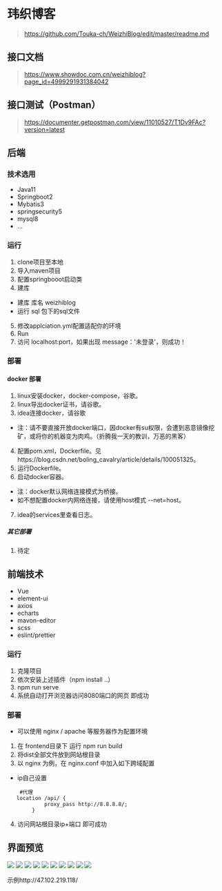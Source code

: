 # 玮织博客
> https://github.com/Touka-ch/WeizhiBlog/edit/master/readme.md
## 接口文档
> https://www.showdoc.com.cn/weizhiblog?page_id=4999291931384042
## 接口测试（Postman）
> https://documenter.getpostman.com/view/11010527/T1Dv9FAc?version=latest

## 后端
### 技术选用
* Java11
* Springboot2
* Mybatis3
* springsecurity5
* mysql8
* ...
### 运行
1. clone项目至本地
2. 导入maven项目
3. 配置springbooot启动类
4. 建库
  * 建库 库名 weizhiblog
  * 运行 sql 包下的sql文件
5. 修改applciation.yml配置适配你的环境
6. Run
7. 访问 localhost:port，如果出现 message：'未登录'，则成功！
### 部署
#### docker 部署
1. linux安装docker，docker-compose，谷歌。
2. linux导出docker证书，请谷歌。
3. idea连接docker，请谷歌
  - 注：请不要直接开放docker端口，因docker有su权限，会遭到恶意镜像挖矿，或将你的机器变为肉鸡。（折腾我一天的教训，万恶的黑客）
4. 配置pom.xml，Dockerfile。见https://blog.csdn.net/boling_cavalry/article/details/100051325。
5. 运行Dockerfile。
6. 启动docker容器。
  - 注：docker默认网络连接模式为桥接。
  - 如不想配置docker内网络连接，请使用host模式 --net=host。
7. idea的services里查看日志。
##### 其它部署
1. 待定

## 前端技术
* Vue
* element-ui
* axios
* echarts
* mavon-editor
* scss
* eslint/prettier

### 运行
1. 克隆项目
2. 依次安装上述插件（npm install ..）
3. npm run serve
4. 系统自动打开浏览器访问8080端口的网页 即成功

### 部署
* 可以使用 nginx / apache 等服务器作为配置环境
1. 在 frontend目录下 运行 npm run build
2. 将dist全部文件放到网站根目录
3. 以 nginx 为例，在 nginx.conf 中加入如下跨域配置
* ip自己设置
```
    #代理
   location /api/ {
            proxy_pass http://8.8.8.8/;
        }
```
4. 访问网站根目录ip+端口 即可成功

## 界面预览
![](frontend/docs/1.jpg)
![](frontend/docs/2.jpg)
![](frontend/docs/3.jpg)
![](frontend/docs/4.jpg)
![](frontend/docs/5.jpg)
![](frontend/docs/6.jpg)
![](frontend/docs/7.jpg)
![](frontend/docs/8.jpg)
![](frontend/docs/9.jpg)
![](frontend/docs/10.jpg)



示例http://47.102.219.118/
